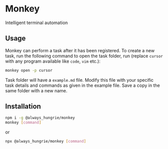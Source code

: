 # Monkey

Intelligent terminal automation

## Usage

Monkey can perform a task after it has been registered.
To create a new task, run the following command to open the task folder, run (replace `cursor` with any program available like `code`, `vim` etc.):

```bash
monkey open -p cursor
```

Task folder will have a `example.md` file. Modify this file with your specific task details and commands as given in the example file. Save a copy in the same folder with a new name.

## Installation

```bash
npm i -g @always_hungrie/monkey
monkey [command]
```

or

```bash
npx @always_hungrie/monkey [command]
```